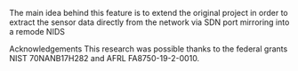 The main idea behind this feature is to extend the original project in order to extract the sensor data directly from the network via SDN port mirroring into a remode NIDS

Acknowledgements
This research was possible thanks to the federal grants NIST 70NANB17H282 and AFRL FA8750-19-2-0010.
